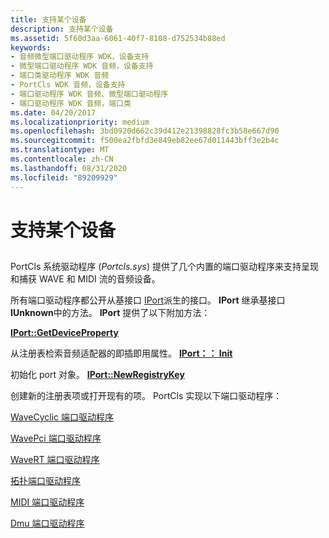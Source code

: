 ```yaml
---
title: 支持某个设备
description: 支持某个设备
ms.assetid: 5f60d3aa-6061-40f7-8108-d752534b88ed
keywords:
- 音频微型端口驱动程序 WDK，设备支持
- 微型端口驱动程序 WDK 音频，设备支持
- 端口类驱动程序 WDK 音频
- PortCls WDK 音频，设备支持
- 端口驱动程序 WDK 音频、微型端口驱动程序
- 端口驱动程序 WDK 音频，端口类
ms.date: 04/20/2017
ms.localizationpriority: medium
ms.openlocfilehash: 3bd0920d662c39d412e21398828fc3b58e667d90
ms.sourcegitcommit: f500ea2fbfd3e849eb82ee67d011443bff3e2b4c
ms.translationtype: MT
ms.contentlocale: zh-CN
ms.lasthandoff: 08/31/2020
ms.locfileid: "89209929"
---
```

# <a name="supporting-a-device"></a>支持某个设备


## <span id="supporting_a_device"></span><span id="SUPPORTING_A_DEVICE"></span>


PortCls 系统驱动程序 (*Portcls.sys*) 提供了几个内置的端口驱动程序来支持呈现和捕获 WAVE 和 MIDI 流的音频设备。

所有端口驱动程序都公开从基接口 [IPort](/windows-hardware/drivers/ddi/portcls/nn-portcls-iport)派生的接口。 **IPort** 继承基接口 **IUnknown**中的方法。 **IPort** 提供了以下附加方法：

[**IPort::GetDeviceProperty**](/windows-hardware/drivers/ddi/portcls/nf-portcls-iport-getdeviceproperty)

从注册表检索音频适配器的即插即用属性。
[**IPort：： Init**](/windows-hardware/drivers/ddi/portcls/nf-portcls-iport-init)

初始化 port 对象。
[**IPort::NewRegistryKey**](/windows-hardware/drivers/ddi/portcls/nf-portcls-iport-newregistrykey)

创建新的注册表项或打开现有的项。
PortCls 实现以下端口驱动程序：

[WaveCyclic 端口驱动程序](wavecyclic-port-driver.md)

[WavePci 端口驱动程序](wavepci-port-driver.md)

[WaveRT 端口驱动程序](wavert-port-driver.md)

[拓扑端口驱动程序](topology-port-driver.md)

[MIDI 端口驱动程序](midi-port-driver.md)

[Dmu 端口驱动程序](dmus-port-driver.md)

 

